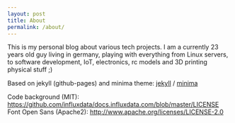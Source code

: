 ```yaml
---
layout: post
title: About
permalink: /about/
---
```

This is my personal blog about various tech projects. I am a currently 23 years old guy living in germany, playing with everything from Linux servers, to software development, IoT, electronics, rc models and 3D printing physical stuff ;)


Based on jekyll (github-pages) and minima theme:
[jekyll][jekyll-organization] /
[minima](https://github.com/jekyll/minima)

Code background (MIT): https://github.com/influxdata/docs.influxdata.com/blob/master/LICENSE
Font Open Sans (Apache2): http://www.apache.org/licenses/LICENSE-2.0

[jekyll-organization]: https://github.com/jekyll
